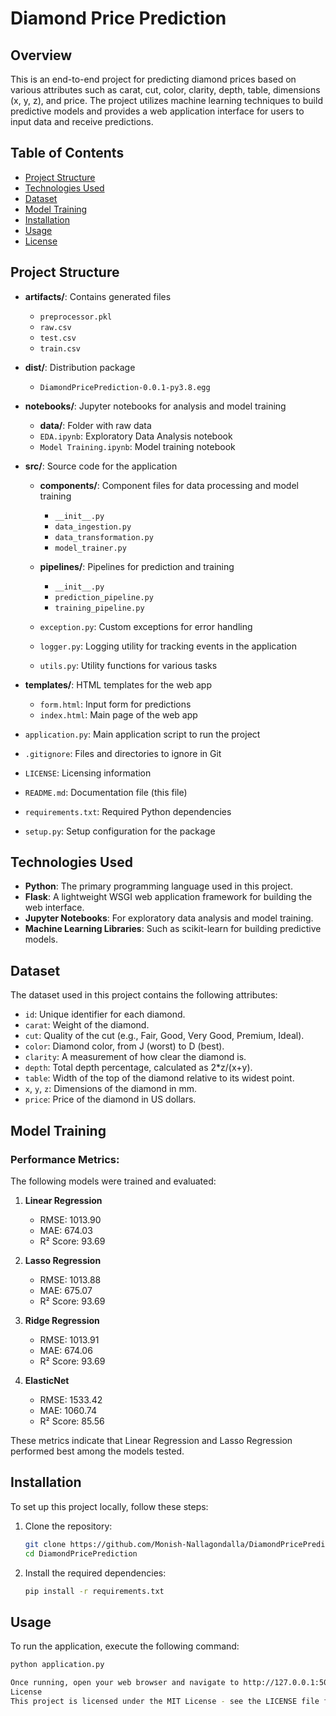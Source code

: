 # Diamond Price Prediction

## Overview
This is an end-to-end project for predicting diamond prices based on various attributes such as carat, cut, color, clarity, depth, table, dimensions (x, y, z), and price. The project utilizes machine learning techniques to build predictive models and provides a web application interface for users to input data and receive predictions.

## Table of Contents
- [Project Structure](#project-structure)
- [Technologies Used](#technologies-used)
- [Dataset](#dataset)
- [Model Training](#model-training)
- [Installation](#installation)
- [Usage](#usage)
- [License](#license)

## Project Structure
- **artifacts/**: Contains generated files
  - `preprocessor.pkl`
  - `raw.csv`
  - `test.csv`
  - `train.csv`
  
- **dist/**: Distribution package
  - `DiamondPricePrediction-0.0.1-py3.8.egg`
  
- **notebooks/**: Jupyter notebooks for analysis and model training
  - **data/**: Folder with raw data
  - `EDA.ipynb`: Exploratory Data Analysis notebook
  - `Model Training.ipynb`: Model training notebook
  
- **src/**: Source code for the application
  - **components/**: Component files for data processing and model training
    - `__init__.py`
    - `data_ingestion.py`
    - `data_transformation.py`
    - `model_trainer.py`
    
  - **pipelines/**: Pipelines for prediction and training
    - `__init__.py`
    - `prediction_pipeline.py`
    - `training_pipeline.py`
    
  - `exception.py`: Custom exceptions for error handling
  - `logger.py`: Logging utility for tracking events in the application
  - `utils.py`: Utility functions for various tasks
  
- **templates/**: HTML templates for the web app
  - `form.html`: Input form for predictions
  - `index.html`: Main page of the web app
  
- `application.py`: Main application script to run the project
- `.gitignore`: Files and directories to ignore in Git
- `LICENSE`: Licensing information
- `README.md`: Documentation file (this file)
- `requirements.txt`: Required Python dependencies
- `setup.py`: Setup configuration for the package

## Technologies Used
- **Python**: The primary programming language used in this project.
- **Flask**: A lightweight WSGI web application framework for building the web interface.
- **Jupyter Notebooks**: For exploratory data analysis and model training.
- **Machine Learning Libraries**: Such as scikit-learn for building predictive models.

## Dataset
The dataset used in this project contains the following attributes:
- `id`: Unique identifier for each diamond.
- `carat`: Weight of the diamond.
- `cut`: Quality of the cut (e.g., Fair, Good, Very Good, Premium, Ideal).
- `color`: Diamond color, from J (worst) to D (best).
- `clarity`: A measurement of how clear the diamond is.
- `depth`: Total depth percentage, calculated as 2*z/(x+y).
- `table`: Width of the top of the diamond relative to its widest point.
- `x`, `y`, `z`: Dimensions of the diamond in mm.
- `price`: Price of the diamond in US dollars.

## Model Training

### Performance Metrics:
The following models were trained and evaluated:

1. **Linear Regression**
    - RMSE: 1013.90 
    - MAE: 674.03 
    - R² Score: 93.69 

2. **Lasso Regression**
    - RMSE: 1013.88 
    - MAE: 675.07 
    - R² Score: 93.69 

3. **Ridge Regression**
    - RMSE: 1013.91 
    - MAE: 674.06 
    - R² Score: 93.69 

4. **ElasticNet**
    - RMSE: 1533.42 
    - MAE: 1060.74 
    - R² Score: 85.56 

These metrics indicate that Linear Regression and Lasso Regression performed best among the models tested.

## Installation

To set up this project locally, follow these steps:

1. Clone the repository:
    ```bash
    git clone https://github.com/Monish-Nallagondalla/DiamondPricePrediction.git
    cd DiamondPricePrediction
    ```

2. Install the required dependencies:
    ```bash
    pip install -r requirements.txt
    ```

## Usage

To run the application, execute the following command:

```bash
python application.py

Once running, open your web browser and navigate to http://127.0.0.1:5000 to access the application.
License
This project is licensed under the MIT License - see the LICENSE file for details. Feel free to customize any sections or add additional information as necessary!

